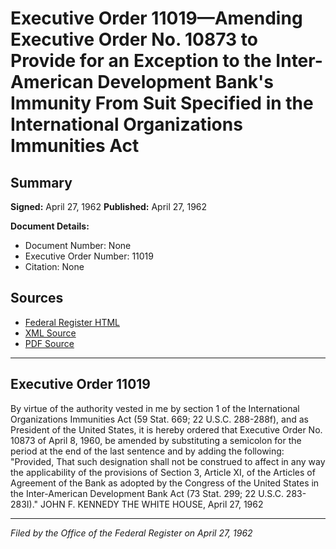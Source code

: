 # Executive Order 11019—Amending Executive Order No. 10873 to Provide for an Exception to the Inter-American Development Bank's Immunity From Suit Specified in the International Organizations Immunities Act

## Summary

**Signed:** April 27, 1962
**Published:** April 27, 1962

**Document Details:**
- Document Number: None
- Executive Order Number: 11019
- Citation: None

## Sources
- [Federal Register HTML](https://www.presidency.ucsb.edu/documents/executive-order-11019-amending-executive-order-no-10873-provide-for-exception-the-inter)
- [XML Source](None)
- [PDF Source](None)

---

## Executive Order 11019

By virtue of the authority vested in me by section 1 of the International Organizations Immunities Act (59 Stat. 669; 22 U.S.C. 288-288f), and as President of the United States, it is hereby ordered that Executive Order No. 10873 of April 8, 1960, be amended by substituting a semicolon for the period at the end of the last sentence and by adding the following:
"Provided, That such designation shall not be construed to affect in any way the applicability of the provisions of Section 3, Article XI, of the Articles of Agreement of the Bank as adopted by the Congress of the United States in the Inter-American Development Bank Act (73 Stat. 299; 22 U.S.C. 283-283I)."
JOHN F. KENNEDY
THE WHITE HOUSE,
April 27, 1962

---

*Filed by the Office of the Federal Register on April 27, 1962*
